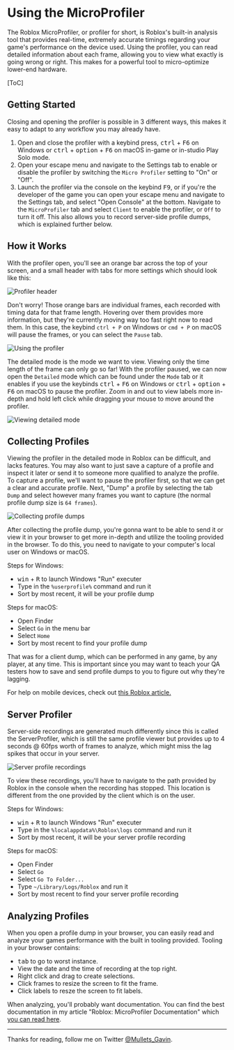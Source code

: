 # Using the MicroProfiler

The Roblox MicroProfiler, or profiler for short, is Roblox's built-in analysis tool that provides real-time, extremely accurate timings regarding your game's performance on the device used. Using the profiler, you can read detailed information about each frame, allowing you to view what exactly is going wrong or right. This makes for a powerful tool to micro-optimize lower-end hardware.

[ToC]

## Getting Started

Closing and opening the profiler is possible in 3 different ways, this makes it easy to adapt to any workflow you may already have.

1. Open and close the profiler with a keybind press, <kbd>ctrl</kbd> + <kbd>F6</kbd> on Windows or <kbd>ctrl</kbd> + <kbd>option</kbd> + <kbd>F6</kbd> on macOS in-game or in-studio Play Solo mode.
2. Open your escape menu and navigate to the Settings tab to enable or disable the profiler by switching the `Micro Profiler` setting to "On" or "Off".
3. Launch the profiler via the console on the keybind <kbd>F9</kbd>, or if you're the developer of the game you can open your escape menu and navigate to the Settings tab, and select "Open Console" at the bottom. Navigate to the `MicroProfiler` tab and select `Client` to enable the profiler, or `Off` to turn it off. This also allows you to record server-side profile dumps, which is explained further below.

## How it Works

With the profiler open, you'll see an orange bar across the top of your screen, and a small header with tabs for more settings which should look like this:

![Profiler header](https://i.imgur.com/McLCsRX.png)

Don't worry! Those orange bars are individual frames, each recorded with timing data for that frame length. Hovering over them provides more information, but they're currently moving way too fast right now to read them. In this case, the keybind `ctrl + P` on Windows or `cmd + P` on macOS will pause the frames, or you can select the `Pause` tab.

![Using the profiler](https://i.imgur.com/BBLaUtt.gif)

The detailed mode is the mode we want to view. Viewing only the time length of the frame can only go so far! With the profiler paused, we can now open the `Detailed` mode which can be found under the `Mode` tab or it enables if you use the keybinds <kbd>ctrl</kbd> + <kbd>F6</kbd> on Windows or <kbd>ctrl</kbd> + <kbd>option</kbd> + <kbd>F6</kbd> on macOS to pause the profiler. Zoom in and out to view labels more in-depth and hold left click while dragging your mouse to move around the profiler.

![Viewing detailed mode](https://i.imgur.com/etfZZKx.gif)

## Collecting Profiles

Viewing the profiler in the detailed mode in Roblox can be difficult, and lacks features. You may also want to just save a capture of a profile and inspect it later or send it to someone more qualified to analyze the profile. To capture a profile, we'll want to pause the profiler first, so that we can get a clear and accurate profile. Next, "Dump" a profile by selecting the tab `Dump` and select however many frames you want to capture (the normal profile dump size is `64 frames`).

![Collecting profile dumps](https://i.imgur.com/lraTKLs.gif)

After collecting the profile dump, you're gonna want to be able to send it or view it in your browser to get more in-depth and utilize the tooling provided in the browser. To do this, you need to navigate to your computer's local user on Windows or macOS.

Steps for Windows:
- <kbd>win</kbd> + <kbd>R</kbd> to launch Windows "Run" executer
- Type in the `%userprofile%` command and run it
- Sort by most recent, it will be your profile dump

Steps for macOS:
- Open Finder
- Select `Go` in the menu bar
- Select `Home`
- Sort by most recent to find your profile dump

That was for a client dump, which can be performed in any game, by any player, at any time. This is important since you may want to teach your QA testers how to save and send profile dumps to you to figure out why they're lagging.

For help on mobile devices, check out [this Roblox article.](https://developer.roblox.com/en-us/articles/MicroProfiler#profiling-on-mobile-devices)

## Server Profiler

Server-side recordings are generated much differently since this is called the ServerProfiler, which is still the same profile viewer but provides up to 4 seconds @ 60fps worth of frames to analyze, which might miss the lag spikes that occur in your server.

![Server profile recordings](https://i.imgur.com/bMH3i9Z.png)

To view these recordings, you'll have to navigate to the path provided by Roblox in the console when the recording has stopped. This location is different from the one provided by the client which is on the user.

Steps for Windows:
- <kbd>win</kbd> + <kbd>R</kbd> to launch Windows "Run" executer
- Type in the `%localappdata%\Roblox\logs` command and run it
- Sort by most recent, it will be your server profile recording

Steps for macOS:
- Open Finder
- Select `Go`
- Select `Go To Folder...`
- Type `~/Library/Logs/Roblox` and run it
- Sort by most recent to find your server profile recording

## Analyzing Profiles

When you open a profile dump in your browser, you can easily read and analyze your games performance with the built in tooling provided. Tooling in your browser contains:

- <kbd>tab</kbd> to go to worst instance.
- View the date and the time of recording at the top right.
- Right click and drag to create selections.
- Click frames to resize the screen to fit the frame.
- Click labels to resze the screen to fit labels.

When analyzing, you'll probably want documentation. You can find the best documentation in my article "Roblox: MicroProfiler Documentation" which [you can read here](https://hackmd.io/@Mullets/HJb5iUYfO).

---

Thanks for reading, follow me on Twitter [@Mullets_Gavin](https://twitter.com/Mullets_Gavin).